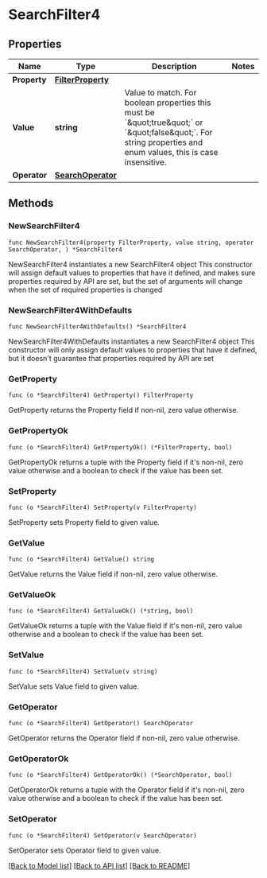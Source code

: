 # SearchFilter4

## Properties

Name | Type | Description | Notes
------------ | ------------- | ------------- | -------------
**Property** | [**FilterProperty**](FilterProperty.md) |  | 
**Value** | **string** | Value to match. For boolean properties this must be &#x60;\&quot;true\&quot;&#x60; or &#x60;\&quot;false\&quot;&#x60;. For string properties and enum values, this is case insensitive. | 
**Operator** | [**SearchOperator**](SearchOperator.md) |  | 

## Methods

### NewSearchFilter4

`func NewSearchFilter4(property FilterProperty, value string, operator SearchOperator, ) *SearchFilter4`

NewSearchFilter4 instantiates a new SearchFilter4 object
This constructor will assign default values to properties that have it defined,
and makes sure properties required by API are set, but the set of arguments
will change when the set of required properties is changed

### NewSearchFilter4WithDefaults

`func NewSearchFilter4WithDefaults() *SearchFilter4`

NewSearchFilter4WithDefaults instantiates a new SearchFilter4 object
This constructor will only assign default values to properties that have it defined,
but it doesn't guarantee that properties required by API are set

### GetProperty

`func (o *SearchFilter4) GetProperty() FilterProperty`

GetProperty returns the Property field if non-nil, zero value otherwise.

### GetPropertyOk

`func (o *SearchFilter4) GetPropertyOk() (*FilterProperty, bool)`

GetPropertyOk returns a tuple with the Property field if it's non-nil, zero value otherwise
and a boolean to check if the value has been set.

### SetProperty

`func (o *SearchFilter4) SetProperty(v FilterProperty)`

SetProperty sets Property field to given value.


### GetValue

`func (o *SearchFilter4) GetValue() string`

GetValue returns the Value field if non-nil, zero value otherwise.

### GetValueOk

`func (o *SearchFilter4) GetValueOk() (*string, bool)`

GetValueOk returns a tuple with the Value field if it's non-nil, zero value otherwise
and a boolean to check if the value has been set.

### SetValue

`func (o *SearchFilter4) SetValue(v string)`

SetValue sets Value field to given value.


### GetOperator

`func (o *SearchFilter4) GetOperator() SearchOperator`

GetOperator returns the Operator field if non-nil, zero value otherwise.

### GetOperatorOk

`func (o *SearchFilter4) GetOperatorOk() (*SearchOperator, bool)`

GetOperatorOk returns a tuple with the Operator field if it's non-nil, zero value otherwise
and a boolean to check if the value has been set.

### SetOperator

`func (o *SearchFilter4) SetOperator(v SearchOperator)`

SetOperator sets Operator field to given value.



[[Back to Model list]](../README.md#documentation-for-models) [[Back to API list]](../README.md#documentation-for-api-endpoints) [[Back to README]](../README.md)


